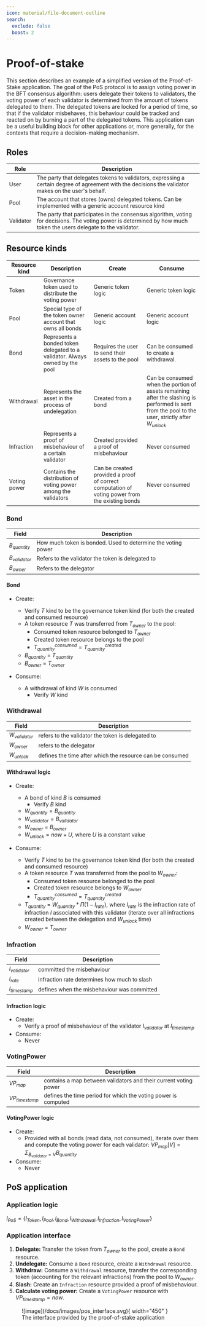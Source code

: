 ```yaml
---
icon: material/file-document-outline
search:
  exclude: false
  boost: 2
---
```


# Proof-of-stake

This section describes an example of a simplified version of the Proof-of-Stake application. The goal of the PoS protocol is to assign voting power in the BFT consensus algorithm: users delegate their tokens to validators, the voting power of each validator is determined from the amount of tokens delegated to them. The delegated tokens are locked for a period of time, so that if the validator misbehaves, this behaviour could be tracked and reacted on by burning a part of the delegated tokens. This application can be a useful building block for other applications or, more generally, for the contexts that require a decision-making mechanism.

## Roles

|Role|Description|
|-|-|
|User|The party that delegates tokens to validators, expressing a certain degree of agreement with the decisions the validator makes on the user's behalf.|
|Pool|The account that stores (owns) delegated tokens. Can be implemented with a generic account resource kind|
|Validator|The party that participates in the consensus algorithm, voting for decisions. The voting power is determined by how much token the users delegate to the validator.|


## Resource kinds

|Resource kind|Description|Create|Consume|
|-|-|-|-|
|Token|Governance token used to distribute the voting power|Generic token logic|Generic token logic|
|Pool|Special type of the token owner account that owns all bonds|Generic account logic|Generic account logic|
|Bond|Represents a bonded token delegated to a validator. Always owned by the pool|Requires the user to send their assets to the pool |Can be consumed to create a withdrawal.
|Withdrawal|Represents the asset in the process of undelegation|Created from a bond| Can be consumed when the portion of assets remaining after the slashing is performed is sent from the pool to the user, strictly after $W_{unlock}$
|Infraction|Represents a proof of misbehaviour of a certain validator |Created provided a proof of misbehaviour| Never consumed
|Voting power|Contains the distribution of voting power among the validators|Can be created provided a proof of correct computation of voting power from the existing bonds| Never consumed

### Bond

|Field|Description|
|-|-|
|$B_{quantity}$| How much token is bonded. Used to determine the voting power|
|$B_{validator}$| Refers to the validator the token is delegated to
|$B_{owner}$| Refers to the delegator

#### Bond 

- Create:
    - Verify $T$ kind to be the governance token kind (for both the created and consumed resource)
    - A token resource $T$ was transferred from $T_{owner}$ to the pool:
        - Consumed token resource belonged to $T_{owner}$
        - Created token resource belongs to the pool
        - $T_{quantity}^{consumed} = T_{quantity}^{created}$
    - $B_{quantity}$ = $T_{quantity}$
    - $B_{owner}$ = $T_{owner}$

- Consume:
    - A withdrawal of kind $W$ is consumed
        - Verify $W$ kind

### Withdrawal

|Field|Description|
|-|-|
|$W_{validator}$| refers to the validator the token is delegated to
|$W_{owner}$| refers to the delegator
|$W_{unlock}$| defines the time after which the resource can be consumed

#### Withdrawal logic
- Create:
    - A bond of kind $B$ is consumed
        - Verify $B$ kind
    - $W_{quantity} = B_{quantity}$
    - $W_{validator} = B_{validator}$
    - $W_{owner}$ = $B_{owner}$
    - $W_{unlock} = now + U$, where $U$ is a constant value

- Consume:
    - Verify $T$ kind to be the governance token kind (for both the created and consumed resource)
    - A token resource $T$ was transferred from the pool to $W_{owner}$:
        - Consumed token resource belonged to the pool
        - Created token resource belongs to $W_{owner}$
        - $T_{quantity}^{consumed} = T_{quantity}^{created}$
    - $T_{quantity}$ = $W_{quantity}*\Pi{(1 - I_{rate})}$, where $I_{rate}$ is the infraction rate of infraction $I$ associated with this validator (iterate over all infractions created between the delegation and $W_{unlock}$ time)
    - $W_{owner}$ = $T_{owner}$

### Infraction

|Field|Description|
|-|-|
|$I_{validator}$| committed the misbehaviour
|$I_{rate}$| infraction rate determines how much to slash
|$I_{timestamp}$| defines when the misbehaviour was committed

#### Infraction logic
- Create:
    - Verify a proof of misbehaviour of the validator $I_{validator}$ at $I_{timestamp}$
- Consume:
    - Never

### VotingPower
|Field|Description|
|-|-|
|$VP_{map}$| contains a map between validators and their current voting power
|$VP_{timestamp}$| defines the time period for which the voting power is computed

#### VotingPower logic
- Create:
    - Provided with all bonds (read data, not consumed), iterate over them and compute the voting power for each validator: $VP_{map}[V] = \Sigma_{B_{validator} = V}{B_{quantity}}$
- Consume:
    - Never

## PoS application

### Application logic

$l_{PoS} = \{l_{Token}, l_{Pool}, l_{Bond}, l_{Withdrawal}, l_{Infraction}, l_{VotingPower}\}$

### Application interface

1. **Delegate:** Transfer the token from $T_{owner}$ to the pool, create a `Bond` resource.
2. **Undelegate:** Consume a `Bond` resource, create a `Withdrawal` resource.
3. **Withdraw:** Consume a `Withdrawal` resource, transfer the corresponding token (accounting for the relevant infractions) from the pool to $W_{owner}$.
4. **Slash:** Create an `Infraction` resource provided a proof of misbehaviour.
5. **Calculate voting power:** Create a `VotingPower` resource with $VP_{timestamp} = now$.

<figure markdown="span">
![image](/docs/images/pos_interface.svg){ width="450" }
<figcaption markdown="span">
The interface provided by the proof-of-stake application
</figcaption>
</figure>
